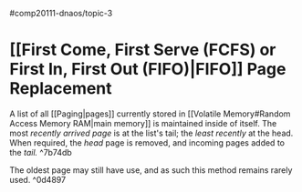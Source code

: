 #comp20111-dnaos/topic-3 
# [[First Come, First Serve (FCFS) or First In, First Out (FIFO)|FIFO]] Page Replacement

A list of all [[Paging|pages]] currently stored in [[Volatile Memory#Random Access Memory RAM|main memory]] is maintained inside of itself. The most *recently arrived page* is at the list's tail; the *least recently* at the head. When required, the *head* page is removed, and incoming pages added to the *tail.* ^7b74db

The oldest page may still have use, and as such this method remains rarely used. ^0d4897